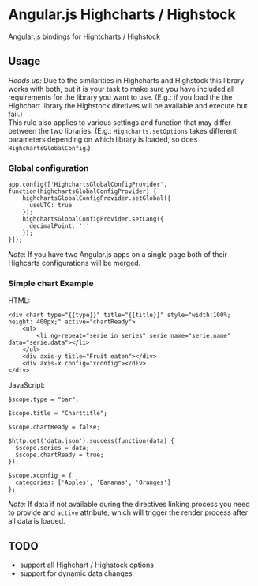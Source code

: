 # Angular.js Highcharts / Highstock

Angular.js bindings for Hightcharts / Highstock


## Usage

*Heads up:* Due to the similarities in Highcharts and Highstock this library works with both, but
it is your task to make sure you have included all requirements for the library you want to use. (E.g.:
if you load the the Highchart library the Highstock diretives will be available and execute but fail.)  
This rule also applies to various settings and function that may differ between the two libraries. (E.g.:
`Highcharts.setOptions` takes different parameters depending on which library is loaded, 
so does `HighchartsGlobalConfig`.)

### Global configuration

	app.config(['HighchartsGlobalConfigProvider', function(highchartsGlobalConfigProvider) {
	    highchartsGlobalConfigProvider.setGlobal({
	      useUTC: true
	    });
	    highchartsGlobalConfigProvider.setLang({
	      decimalPoint: ','
	    });
	}]);

*Note*: If you have two Angular.js apps on a single page both of their Highcarts configurations will be merged.

### Simple chart Example


HTML:

	<div chart type="{{type}}" title="{{title}}" style="width:100%; height: 400px;" active="chartReady">
		<ul>
			<li ng-repeat="serie in series" serie name="serie.name" data="serie.data"></li>
		</ul>
		<div axis-y title="Fruit eaten"></div>
		<div axis-x config="xconfig"></div>
	</div>

JavaScript:

	$scope.type = "bar";

	$scope.title = "Charttitle";

	$scope.chartReady = false;

	$http.get('data.json').success(function(data) {
	  $scope.series = data;
	  $scope.chartReady = true;
	});

	$scope.xconfig = {
	  categories: ['Apples', 'Bananas', 'Oranges']
	};

*Note:* If data if not available during the directives linking process you need to provide and `active` attribute, which will
trigger the render process after all data is loaded.


## TODO

* support all Highchart / Highstock options
* support for dynamic data changes